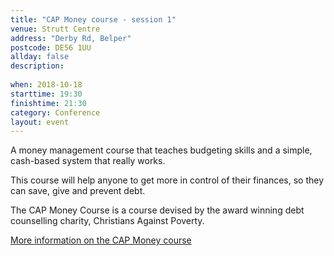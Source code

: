 ```yaml
---
title: "CAP Money course - session 1"
venue: Strutt Centre
address: "Derby Rd, Belper"
postcode: DE56 1UU
allday: false
description: 
  
when: 2018-10-18
starttime: 19:30
finishtime: 21:30
category: Conference
layout: event
---
```

A money management course that teaches budgeting skills and a simple, cash-based system that really works.

This course will help anyone to get more in control of their finances, so they can save, give and prevent debt.

The CAP Money Course is a course devised by the award winning debt counselling charity, Christians Against Poverty.

[More information on the CAP Money course](https://www.capmoney.org)
